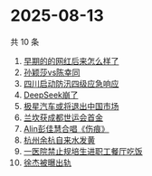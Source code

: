 # 2025-08-13

共 10 条

<!-- BEGIN -->
<!-- 最后更新时间 Wed Aug 13 2025 10:48:59 GMT+0800 (China Standard Time) -->

1. [早期的的网红后来怎么样了](https://www.zhihu.com/search?q=早期的的网红后来怎么样了)
1. [孙颖莎vs陈幸同](https://www.zhihu.com/search?q=孙颖莎vs陈幸同)
1. [四川启动防汛四级应急响应](https://www.zhihu.com/search?q=四川启动防汛四级应急响应)
1. [DeepSeek崩了](https://www.zhihu.com/search?q=DeepSeek崩了)
1. [极星汽车或将退出中国市场](https://www.zhihu.com/search?q=极星汽车或将退出中国市场)
1. [兰坎获成都世运会首金](https://www.zhihu.com/search?q=兰坎获成都世运会首金)
1. [Alin彭佳慧合唱《伤痕》](https://www.zhihu.com/search?q=Alin彭佳慧合唱《伤痕》)
1. [杭州余杭自来水发黄](https://www.zhihu.com/search?q=杭州余杭自来水发黄)
1. [一医院禁止规培生进职工餐厅吃饭](https://www.zhihu.com/search?q=一医院禁止规培生进职工餐厅吃饭)
1. [徐杰被曝出轨](https://www.zhihu.com/search?q=徐杰被曝出轨)

<!-- END -->
